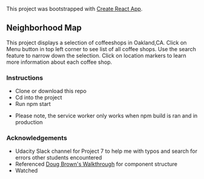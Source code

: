 This project was bootstrapped with [Create React App](https://github.com/facebook/create-react-app).

## Neighborhood Map

This project displays a selection of coffeeshops in Oakland,CA. Click on Menu button in top left corner to see list of all coffee shops. Use the search feature to narrow down the selection. Click on location markers to learn more information about each coffee shop.

### Instructions

- Clone or download this repo
- Cd into the project
- Run npm start
* Please note, the service worker only works when npm build is ran and in production


### Acknowledgements
- Udacity Slack channel for Project 7 to help me with typos and search for errors other students encountered
- Referenced [Doug Brown's Walkthrough](https://www.youtube.com/watch?v=NVAVLCJwAAo&feature=youtu.be) for component structure
- Watched
